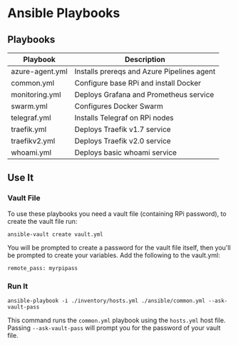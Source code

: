 # Ansible Playbooks

## Playbooks

| Playbook | Description |
|----------|-------------|
| azure-agent.yml | Installs prereqs and Azure Pipelines agent |
| common.yml | Configure base RPi and install Docker |
| monitoring.yml | Deploys Grafana and Prometheus service |
| swarm.yml | Configures Docker Swarm |
| telegraf.yml | Installs Telegraf on RPi nodes |
| traefik.yml | Deploys Traefik v1.7 service |
| traefikv2.yml | Deploys Traefik v2.0 service |
| whoami.yml | Deploys basic whoami service |

## Use It

### Vault File

To use these playbooks you need a vault file (containing RPi password), to create the vault file run:

```
ansible-vault create vault.yml
```

You will be prompted to create a password for the vault file itself, then you'll be prompted to create your variables. Add the following to the vault.yml:

```
remote_pass: myrpipass
```

### Run It

```
ansible-playbook -i ./inventory/hosts.yml ./ansible/common.yml --ask-vault-pass
```

This command runs the `common.yml` playbook using the `hosts.yml` host file. Passing `--ask-vault-pass` will prompt you for the password of your vault file.